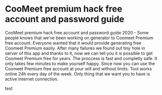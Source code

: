# CooMeet premium hack free account and password guide

CooMeet premium hack free account and password guide 2020 - Some people knows that we’ve been working on generator to Coomeet Premium free account. Everyone wanted that it would provide generating free Coomeet Premium easily. After many failures we found out tiny hole in server of this app and thanks to it, now we can tell you it is possible to get Coomeet Premium free for years. The proccess is fast and completly safe. It only takes few minutes to make yourself happy. Since now you can use the Coomeet Premium free account at your will and without limits. Tool works online 24h every day of the week. Only thing that we want you to have is active internet connection.

test
